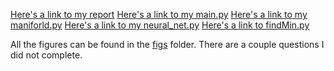 [Here's a link to my report](doc/soln.pdf)
[Here's a link to my main.py](code/main.py)
[Here's a link to my maniforld.py](code/manifold.py)
[Here's a link to my neural_net.py](code/neural_net.py)
[Here's a link to findMin.py](code/findMin.py)

All the figures can be found in the [figs](figs) folder.
There are a couple questions I did not complete.